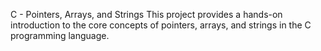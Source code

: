 C - Pointers, Arrays, and Strings
This project provides a hands-on introduction to the core concepts of pointers, arrays, and strings in the C programming language.
